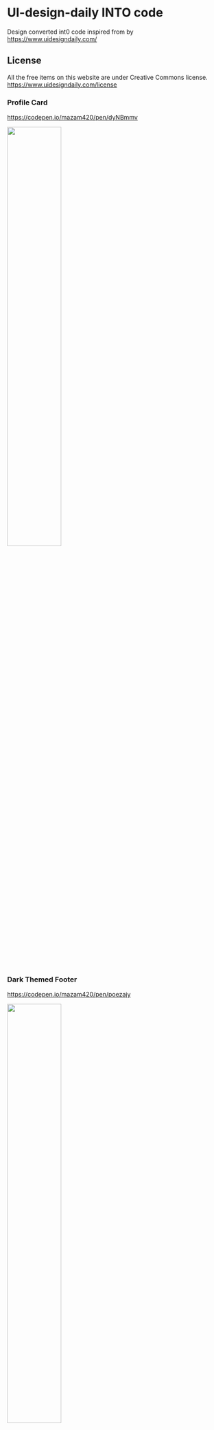 # UI-design-daily INTO code

Design converted int0 code inspired from by <https://www.uidesigndaily.com/>

## License

All the free items on this website are under Creative Commons license.
<https://www.uidesigndaily.com/license>

### Profile Card

<https://codepen.io/mazam420/pen/dyNBmmv>
  <p>
  <a href="https://codepen.io/mazam420/pen/dyNBmmv">
    <img width="50%" src="https://m-azam.me/Hosted-assets/demo-imgs/profile-card.png" />
  </a>
  <p>

### Dark Themed Footer

<https://codepen.io/mazam420/pen/poezajy>
 <p>
  <a href="https://codepen.io/mazam420/pen/poezajy">
    <img width="50%" src="https://m-azam.me/Hosted-assets/demo-imgs/dark-themed-footer-UI-design.png" />
  </a>
  <p>

### Products List

<https://codepen.io/mazam420/pen/VwpLMyr>
 <p>
  <a href="https://codepen.io/mazam420/pen/VwpLMyr">
    <img width="50%" src="https://m-azam.me/Hosted-assets/demo-imgs/products-list-UI-design.png" />
  </a>
  <p>

### Settings Modal

<https://codepen.io/mazam420/pen/zYZKvEO>
 <p>
  <a href="https://codepen.io/mazam420/pen/zYZKvEO">
    <img width="50%" src="https://m-azam.me/Hosted-assets/demo-imgs/settings-modal-UI-design.png" />
  </a>
  <p>

  
### SignIn

<https://codepen.io/mazam420/pen/zYZKvEO>
 <p>
  <a href="https://codepen.io/mazam420/pen/zYZKvEO">
    <img width="50%" src="https://m-azam.me/Hosted-assets/demo-imgs/sign-in.png" />
  </a>
  <p>
